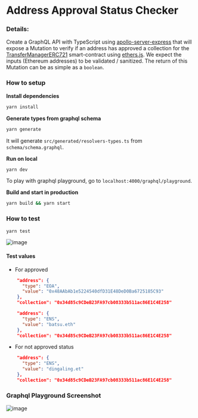 # Address Approval Status Checker

### Details:

Create a GraphQL API with TypeScript using [apollo-server-express](https://www.npmjs.com/package/apollo-server-express) that will expose a Mutation to verify if an address has approved a collection for the [TransferManagerERC721](https://docs.looksrare.org/developers/deployed-contract-addresses#transfermanagererc721) smart-contract using [ethers.js](https://www.npmjs.com/package/ethers). We expect the inputs (Ethereum addresses) to be validated / sanitized. The return of this Mutation can be as simple as a `boolean`.


### How to setup

**Install dependencies**
```sh
yarn install
```

**Generate types from graphql schema**
```sh
yarn generate
```

It will generate `src/generated/resolvers-types.ts` from `schema/schema.graphql`.


**Run on local**
```sh
yarn dev
```

To play with graphql playground, go to `localhost:4000/graphql/playground`.

**Build and start in production**
```sh
yarn build && yarn start
```

### How to test

```sh
yarn test
```
![image](https://user-images.githubusercontent.com/49583931/167432155-3ecbe397-2330-40d8-bacf-c7076575ddf2.png)

#### Test values

- For approved
```json
    "address": {
      "type": "EOA",
      "value": "0x48AAbAb1e5224540dfD31E48DeD0Ba6725185C93"
    },
    "collection": "0x34d85c9CDeB23FA97cb08333b511ac86E1C4E258"
```

```json
    "address": {
      "type": "ENS",
      "value": "batsu.eth"
    },
    "collection": "0x34d85c9CDeB23FA97cb08333b511ac86E1C4E258"
```

- For not approved status

```json
    "address": {
      "type": "ENS",
      "value": "dingaling.et"
    },
    "collection": "0x34d85c9CDeB23FA97cb08333b511ac86E1C4E258"
```

### Graphql Playground Screenshot
![image](https://user-images.githubusercontent.com/49583931/167437630-b5026733-5908-45c9-896f-ca2d3e71d57e.png)
